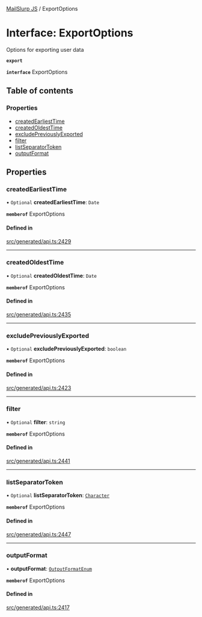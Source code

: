 [MailSlurp JS](../README.md) / ExportOptions

# Interface: ExportOptions

Options for exporting user data

**`export`**

**`interface`** ExportOptions

## Table of contents

### Properties

- [createdEarliestTime](ExportOptions.md#createdearliesttime)
- [createdOldestTime](ExportOptions.md#createdoldesttime)
- [excludePreviouslyExported](ExportOptions.md#excludepreviouslyexported)
- [filter](ExportOptions.md#filter)
- [listSeparatorToken](ExportOptions.md#listseparatortoken)
- [outputFormat](ExportOptions.md#outputformat)

## Properties

### createdEarliestTime

• `Optional` **createdEarliestTime**: `Date`

**`memberof`** ExportOptions

#### Defined in

[src/generated/api.ts:2429](https://github.com/mailslurp/mailslurp-client/blob/004c609/src/generated/api.ts#L2429)

___

### createdOldestTime

• `Optional` **createdOldestTime**: `Date`

**`memberof`** ExportOptions

#### Defined in

[src/generated/api.ts:2435](https://github.com/mailslurp/mailslurp-client/blob/004c609/src/generated/api.ts#L2435)

___

### excludePreviouslyExported

• `Optional` **excludePreviouslyExported**: `boolean`

**`memberof`** ExportOptions

#### Defined in

[src/generated/api.ts:2423](https://github.com/mailslurp/mailslurp-client/blob/004c609/src/generated/api.ts#L2423)

___

### filter

• `Optional` **filter**: `string`

**`memberof`** ExportOptions

#### Defined in

[src/generated/api.ts:2441](https://github.com/mailslurp/mailslurp-client/blob/004c609/src/generated/api.ts#L2441)

___

### listSeparatorToken

• `Optional` **listSeparatorToken**: [`Character`](Character.md)

**`memberof`** ExportOptions

#### Defined in

[src/generated/api.ts:2447](https://github.com/mailslurp/mailslurp-client/blob/004c609/src/generated/api.ts#L2447)

___

### outputFormat

• **outputFormat**: [`OutputFormatEnum`](../enums/ExportOptions.OutputFormatEnum.md)

**`memberof`** ExportOptions

#### Defined in

[src/generated/api.ts:2417](https://github.com/mailslurp/mailslurp-client/blob/004c609/src/generated/api.ts#L2417)
